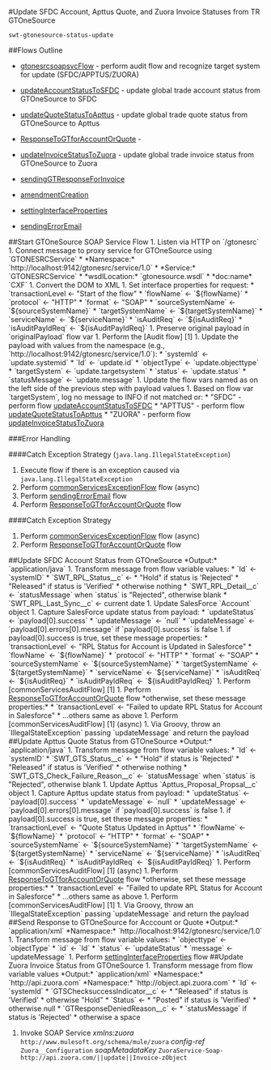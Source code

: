 #Update SFDC Account, Apttus Quote, and Zuora Invoice Statuses from TR GTOneSource

    swt-gtonesource-status-update

##Flows Outline

* <A href="#gtonesrcsoapsvcFlow">gtonesrcsoapsvcFlow</A> - perform audit flow and recognize target system for update (SFDC/APPTUS/ZUORA)

* <A href="#updateAccountStatusToSFDC">updateAccountStatusToSFDC</A> - update global trade account status from GTOneSource to SFDC

* <A href="#updateQuoteStatusToApttus">updateQuoteStatusToApttus</A> - update global trade quote status from GTOneSource to Apttus

* <A href="#ResponseToGTforAccountOrQuote">ResponseToGTforAccountOrQuote</A> -

* <A href="#updateInvoiceStatusToZuora">updateInvoiceStatusToZuora</A> - update global trade invoice status from GTOneSource to Zuora

* <A href="#sendingGTResponseForInvoice">sendingGTResponseForInvoice</A>

* <A href="#amendmentCreation">amendmentCreation</A>

* <A href="#settingInterfaceProperties">settingInterfaceProperties</A>

* <A href="#sendingErrorEmail">sendingErrorEmail</A>

<A name="gtonesrcsoapsvcFlow">
##Start GTOneSource SOAP Service Flow</A>
1. Listen via HTTP on `/gtonesrc`
1. Connect message to proxy service for GTOneSource using `GTONESRCService`
   * *Namespace:* `http://localhost:9142/gtonesrc/service/1.0`  
   * *Service:* `GTONESRCService`
   * *wsdlLocation:* `gtonesource.wsdl`
   * *doc:name* `CXF`  
1. Convert the DOM to XML
1. Set interface properties for request:
   * `transactionLevel <- "Start of the flow"
   * `flowName` <- `${flowName}`
   * `protocol` <- "HTTP"
   * `format` <- "SOAP"
   * `sourceSystemName` <- `${sourceSystemName}`
   * `targetSystemName` <- `${targetSystemName}`
   * `serviceName` <- `${serviceName}`
   * `isAuditReq` <- `${isAuditReq}`
   * `isAuditPayldReq` <- `${isAuditPayldReq}`
1. Preserve original payload in `originalPayload` flow var
1. Perform the [Audit flow] [1]
1. Update the payload with values from the namespace (e.g., `http://localhost:9142/gtonesrc/service/1.0`):
   * `systemId` <- `update.systemid`
   * `Id` <- `update.id`
   * `objectType` <- `update.objecttype`
   * `targetSystem` <- `update.targetsystem`
   * `status` <- `update.status`
   * `statusMessage` <- `update.message`
1. Update the flow vars named as on the left side of the previous step with payload values
1. Based on flow var `targetSystem`, log no message to INFO if not matched or:
   * "SFDC" - perform flow <A href="#updateAccountStatusToSFDC">updateAccountStatusToSFDC</A>
   * "APTTUS" - perform flow <A href="#updateQuoteStatusToApttus">updateQuoteStatusToApttus</A>
   * "ZUORA" - perform flow <A href="#updateInvoiceStatusToZuora">updateInvoiceStatusToZuora</A>

###Error Handling

####Catch Exception Strategy (`java.lang.IllegalStateException`)
1. Execute flow if there is an exception caused via `java.lang.IllegalStateException`
1. Perform <A href="commonServicesExceptionFlow">commonServicesExceptionFlow</A> flow (async)
1. Perform <A href="sendingErrorEmail">sendingErrorEmail</A> flow
1. Perform <A href="ResponseToGTforAccountOrQuote">ResponseToGTforAccountOrQuote</A> flow

####Catch Exception Strategy
1. Perform <A href="commonServicesExceptionFlow">commonServicesExceptionFlow</A> flow (async)
1. Perform <A href="ResponseToGTforAccountOrQuote">ResponseToGTforAccountOrQuote</A> flow

<A name="updateAccountStatusToSFDC">
##Update SFDC Account Status from GTOneSource</A>
*Output:* `application/java`  
1. Transform message from flow variable values:
   * `Id` <- `systemID`
   * `SWT_RPL_Status__c` <- 
      * "Hold" if status is 'Rejected'
      * "Released" if status is 'Verified'
      * otherwise nothing
   * `SWT_RPL_Detail__c` <- `statusMessage` when `status` is "Rejected", otherwise blank
   * `SWT_RPL_Last_Sync__c` <- current date
1. Update SalesForce `Account` object
1. Capture SalesForce update status from payload:
   * `updateStatus` <- `payload[0].success`
   * `updateMessage` <- `null`   
   * `updateMessage` <- `payload[0].errors[0].message` if `payload[0].success` is false
1. if payload[0].success is true, set these message properties:
   * `transactionLevel` <- "RPL Status for Account is Updated in Salesforce"
   * `flowName` <- `${flowName}`
   * `protocol` <- "HTTP"
   * `format` <- "SOAP"
   * `sourceSystemName` <- `${sourceSystemName}`
   * `targetSystemName` <- `${targetSystemName}`
   * `serviceName` <- `${serviceName}`
   * `isAuditReq` <- `${isAuditReq}`
   * `isAuditPayldReq` <- `${isAuditPayldReq}`
   1. Perform [commonServicesAuditFlow] [1]
   1. Perform <A href="#ResponseToGTforAccountOrQuote">ResponseToGTforAccountOrQuote</A> flow  
*otherwise, set these message properties:*
   * `transactionLevel` <- "Failed to update RPL Status for Account in Salesforce"
   * ...others same as above
   1. Perform [commonServicesAuditFlow] [1] (async)
   1. Via Groovy, throw an `IllegalStateException` passing `updateMessage` and return the payload

<A name="updateQuoteStatusToApttus">
##Update Apttus Quote Status from GTOneSource</A>
*Output:* `application/java`  
1. Transform message from flow variable values:
   * `Id` <- `systemID`
   * `SWT_GTS_Status__c` <- 
      * "Hold" if status is 'Rejected'
      * "Released" if status is 'Verified'
      * otherwise nothing
   * `SWT_GTS_Check_Failure_Reason__c` <- `statusMessage` when `status` is "Rejected", otherwise blank
1. Update Apttus `Apttus_Proposal_Propsal__c` object
1. Capture Apttus update status from payload:
   * `updateStatus` <- `payload[0].success`
   * `updateMessage` <- `null`   
   * `updateMessage` <- `payload[0].errors[0].message` if `payload[0].success` is false
1. if payload[0].success is true, set these message properties:
   * `transactionLevel` <- "Quote Status Updated in Apttus"
   * `flowName` <- `${flowName}`
   * `protocol` <- "HTTP"
   * `format` <- "SOAP"
   * `sourceSystemName` <- `${sourceSystemName}`
   * `targetSystemName` <- `${targetSystemName}`
   * `serviceName` <- `${serviceName}`
   * `isAuditReq` <- `${isAuditReq}`
   * `isAuditPayldReq` <- `${isAuditPayldReq}`
   1. Perform [commonServicesAuditFlow] [1] (async)
   1. Perform <A href="#ResponseToGTforAccountOrQuote">ResponseToGTforAccountOrQuote</A> flow  
*otherwise, set these message properties:*
   * `transactionLevel` <- "Failed to update RPL Status for Account in Salesforce"
   * ...others same as above
   1. Perform [commonServicesAuditFlow] [1]
   1. Via Groovy, throw an `IllegalStateException` passing `updateMessage` and return the payload  

<A name="ResponseToGTforAccountOrQuote">
##Send Response to GTOneSource for Acccount or Quote</A>
*Output:* `application/xml`  
*Namespace:* `http://localhost:9142/gtonesrc/service/1.0`  
1. Transform message from flow variable values:
   * `objecttype` <- `objectType`
   * `id` <- `Id`
   * `status` <- `updateStatus`
   * `message` <- `updateMessage`
1. Perform <A href="#settingInterfaceProperties">settingInterfaceProperties</A> flow 

<A name="updateInvoiceStatusToZuora">
##Update Zuora Invoice Status from GTOneSource</A>
1. Transform message from flow variable values  
*Output:* `application/xml`  
*Namespace:* `http://api.zuora.com`  
*Namespace:* `http://object.api.zuora.com`  
* `Id` <- `systemId`
   * `GTSChecksuccessIndicator__c` <- 
      * "Released" if status is 'Verified' 
      * otherwise "Hold"
   * `Status` <- 
      * "Posted" if status is 'Verified'
      * otherwise null
   * `GTResponseDeniedReason__c` <-
      * `statusMessage` if status is 'Rejected'
      * otherwise a space
     
1. Invoke SOAP Service
*xmlns:zuora* `http://www.mulesoft.org/schema/mule/zuora`
*config-ref* `Zuora__Configuration`
*soapMetadataKey* `ZuoraService-Soap-http://api.zuora.com/||update||Invoice-zObject`
      

[1]: https://github.com/lcgillies/TestGitHubPages/tree/dev/CommonServicesWrapper#common-audit-flow
